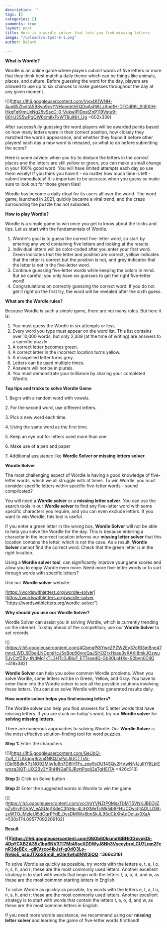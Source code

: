 ```yaml
---
description: ''
tags: []
categories: []
comments: true
layout: post
title: Here is a wordle solver that lets you find missing letters
image: "/uploads/output-8-1.png"
author: Balark

---
```

**What is Wordle?**

Wordle is an online game where players submit words of five letters or more that they think best match a daily theme which can be things like animals, places, and culture. Before guessing the word for the day, players are allowed to use up to six chances to make guesses throughout the day at any given moment.

![](https://lh6.googleusercontent.com/Vyp4K1WNH-4up65ZhvItA5B8yo9cvYNHoenbthEQDpAsRj6LzAne1H-DTCdR6l_Stj5XIH-HkqFeKtmUxNq25vSscC-0-VukwlPIDostZnP119Vstu9-66HJ2S5wPgQW6cmIlxFxWT8uiNH_Ug =602x339)

After successfully guessing the word players will be awarded points based on how many letters were in their correct position, how closely they matched the word’s appearance, and whether they found it before other players! each day a new word is released, so what to do before submitting the score?

Here is some advice: when you try to deduce the letters in the correct places and the letters are still yellow or green, you can make a small change in your 100% good word. You will have limited attempts each day so use them wisely! If you think you have it - no matter how much time is left - submit immediately! It is important to be accurate when you guess so make sure to look out for those green tiles!

Wordle has become a daily ritual for its users all over the world. The word game, launched in 2021, quickly became a viral trend, and the craze surrounding the puzzle has not subsided.

**How to play Wordle?**

Wordle is a simple game to win once you get to know about the tricks and tips. Let us start with the fundamentals of Wordle.

1. Wordle's goal is to guess the correct five-letter word, so start by entering any word containing five letters and looking at the results.
2. Individual letters will be color-coded after you enter your first word. Green indicates that the letter and position are correct, yellow indicates that the letter is correct but the position is not, and grey indicates that the letter is not in the five-letter word.
3. Continue guessing five-letter words while keeping the colors in mind. But be careful; you only have six guesses to get the right five-letter word!
4. Congratulations on correctly guessing the correct word. If you do not get it right on the first try, the word will be revealed after the sixth guess.

**What are the Wordle rules?**

Because Wordle is such a simple game, there are not many rules. But here it is:

1. You must guess the Wordle in six attempts or less.
2. Every word you type must appear on the word list. This list contains over 10,000 words, but only 2,309 (at the time of writing) are answers to a specific puzzle.
3. A correct letter becomes green.
4. A correct letter in the incorrect location turns yellow.
5. A misspelled letter turns grey.
6. Letters can be used multiple times.
7. Answers will not be in plurals.
8. You must demonstrate your brilliance by sharing your completed Wordle.

**Top tips and tricks to solve Wordle Game**

1\. Begin with a random word with vowels.

2\. For the second word, use different letters.

3\. Pick a new word each time.

4\. Using the same word as the first time.

5\. Keep an eye out for letters used more than one.

6\. Make use of a pen and paper

7\. Additional assistance like **Wordle Solver or missing letters solver.**

**Wordle Solver**

The most challenging aspect of Wordle is having a good knowledge of five-letter words, which we all struggle with at times. To win Wordle, you must consider specific letters within specific five-letter words - sound complicated?

You will need a **Wordle solver** or a **missing letter solver**. You can use the search tools in our **Wordle solver** to find any five-letter word with some specific characters you require, and you can even exclude letters. If you want to win Wordle, this tool is useful.

If you enter a green letter in the wrong box, **Wordle Solver** will not be able to help you solve the Wordle for the day. This is because entering a character in the incorrect location informs our **missing letter solver** that this location contains the letter, which is not the case. As a result, **Wordle Solver** cannot find the correct word. Check that the green letter is in the right location.

Using a **Wordle solver tool**, can significantly improve your game scores and allow you to enjoy Wordle even more. Need more five-letter words or to sort through words with specific letters?

Use our **Wordle solver** website:

[https://wordswithletters.org/wordle-solver](https://wordswithletters.org/wordle-solver "https://wordswithletters.org/wordle-solver")

**Why should you use our Wordle Solver?**

Wordle Solver can assist you in solving Wordle, which is currently trending on the internet. To stay ahead of the competition, use our **Wordle Solver** to set records.

![](https://lh5.googleusercontent.com/4CbmqPi8YweZPZW2Ey37cfB3mBne47mncLWD_6DbeILNCpmHcJ5vBpp56yrcQaJSHOZrxHxau3vXAKI8mkJOzwu5JvCzfZBy-tNdMq1kTL3HTc3JBiuF_ET7axedQ-Gb30LpHXe-S0bvn0CjIQ =418x382)

**Wordle Solver** can help you solve common Wordle problems. When you solve Wordle, some letters will be in Green, Yellow, and Gray. You have to enter them into the Wordle solver to see all the possible solutions involving these letters. You can also solve Wordle with the generated results daily.

**How wordle solver helps you find missing letters?**

The Wordle solver can help you find answers for 5 letter words that have missing letters. If you are stuck on today's word, try our **Wordle solver** for **solving missing letters.**

There are numerous approaches to solving Wordle. Our **Wordle Solver** is the most effective solution-finding tool for word puzzles.

**Step 1:** Enter the characters

![](https://lh6.googleusercontent.com/GeUbQ-2uR_fTLiUqqgBrzn4NKQZxPalJjUCTTiAi-tOkf8BdkKPzNO92MIw1u8p7D8IH1Fx_zep9sOU14SQy2HVwNNfJuIlYf8LkiEwnza3lQT-UjX2Bv3YRhHNGaF6JRyttPopli2eTgHEiTA =426x313)

**Step 2:** Click on Solve button

**Step 3:** Enter the suggested words in Wordle to win the game

![](https://lh4.googleusercontent.com/vccVgYVNZtP0MsxTbMT5VNKJBEOiiZoZy9ryFGVhV_eASUoj1KdeC3NHp-4LlHXMeTcWk5jb8FHUCOvcfjtAOLLO8t-zxWTOJMzleUi5dCqrPYdE_0vsDMlWx8bnSkJL9SdCkXhAqOqlux0XaA =530x174.09577092209102)

**Result**

**![](https://lh6.googleusercontent.com/0BOb60ksmdt6BHi0GxyqkDi-4DpYCXBZA35x1bp6NV3TI7Mt45scXDDWyJ8Nh3VsecybrvLCU7Lnm2FcnR3deBEx_-gIKVsco4lbJsf-g0dO3Lo-Nv6oE_psuJTXpSSmdl_eOIe4whdINW3jQQ =366x316)**

To solve Wordle as quickly as possible, try words with the letters e, t, a, I o, n, s, h, and r; these are the most commonly used letters. Another excellent strategy is to start with words that begin with the letters t, a, o, d, and w, as these are the most common starting letters in English.

To solve Wordle as quickly as possible, try words with the letters e, t, a, I o, n, s, h, and r; these are the most commonly used letters. Another excellent strategy is to start with words that contain the letters t, a, o, d, and w, as these are the most common letters in English.

If you need more wordle assistance, we recommend using our **missing letter solver** and learning the game of five-letter words firsthand!